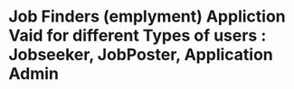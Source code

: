 # Job Finders (emplyment) Appliction Vaid for different Types of users : Jobseeker, JobPoster, Application Admin  
